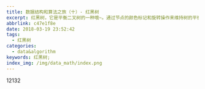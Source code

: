```yaml
---
title: 数据结构和算法之旅（十）- 红黑树
excerpt: 红黑树，它是平衡二叉树的一种哦~。通过节点的颜色标记和旋转操作来维持树的平衡，适用于高效的插入、删除和查找操作，其高度保持在较小的范围内，保证了时间复杂度为O(log n)。
abbrlink: c47e1f8e
date: 2018-03-19 23:52:42
tags:
  - 红黑树
categories:
  - data&algorithm
keywords: 红黑树;
index_img: /img/data_math/index.png
---
```

12132